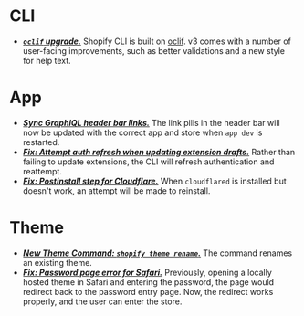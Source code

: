 # CLI
* ***[`oclif` upgrade.](https://github.com/Shopify/cli/pull/2975)*** Shopify CLI is built on [oclif](https://oclif.io/).
v3 comes with a number of user-facing improvements, such as better validations and a new style for help text.

# App
* ***[Sync GraphiQL header bar links.](https://github.com/Shopify/cli/pull/3232)*** The link pills in the header bar will
now be updated with the correct app and store when `app dev` is restarted.
* ***[Fix: Attempt auth refresh when updating extension drafts.](https://github.com/Shopify/cli/pull/3233)*** Rather than
failing to update extensions, the CLI will refresh authentication and reattempt.
* ***[Fix: Postinstall step for Cloudflare.](https://github.com/Shopify/cli/pull/3288)*** When `cloudflared` is
installed but doesn't work, an attempt will be made to reinstall.

# Theme
* ***[New Theme Command: `shopify theme rename`.](https://github.com/Shopify/cli/pull/3242)*** The command renames an
existing theme.
* ***[Fix: Password page error for Safari.](https://github.com/Shopify/cli/pull/3249)*** Previously, opening a locally
hosted theme in Safari and entering the password, the page would redirect back to the password entry page. Now, the
redirect works properly, and the user can enter the store.
